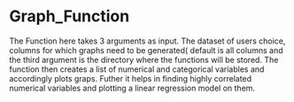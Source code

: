 # Graph_Function
The Function here takes 3 arguments as input. The dataset of users choice, columns for which graphs need to be generated( default is all columns and the third argument is the directory where the functions will be stored.
The function then creates a list of numerical and categorical variables and accordingly plots graps.
Futher it helps in finding highly correlated numerical variables and plotting a linear regression model on them.
